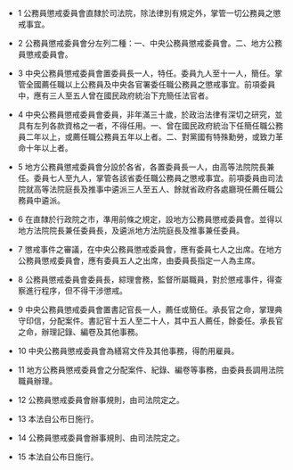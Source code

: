 * 1 公務員懲戒委員會直隸於司法院，除法律別有規定外，掌管一切公務員之懲戒事宜。

* 2 公務員懲戒委員會分左列二種：一、中央公務員懲戒委員會。二、地方公務員懲戒委員會。

* 3 中央公務員懲戒委員會置委員長一人，特任。委員九人至十一人，簡任。掌管全國薦任職以上公務員及中央各官署委任職公務員之懲戒事宜。前項委員中，應有三人至五人曾在國民政府統治下充簡任法官者。

* 4 中央公務員懲戒委員會委員，非年滿三十歲，於政治法律有深切之研究，並具有左列各款資格之一者，不得任用。一、曾在國民政府統治下任簡任職公務員二年以上，或薦任職公務員五年以上者。二、對黨國有特殊勳勞，或致力革命十年以上者。

* 5 地方公務員懲戒委員會分設於各省，各置委員長一人，由高等法院院長兼任。委員七人至九人，掌管各該省委任職公務員之懲戒事宜。前項委員由司法院就高等法院庭長及推事中遴派三人至五人、餘就省政府各處廳現任薦任職公務員中遴派。

* 6 在直隸於行政院之市，準用前條之規定，設地方公務員懲戒委員會。並得以地方法院院長兼任委員長，及遴派地方法院庭長及推事兼任委員。

* 7 懲戒事件之審議，在中央公務員懲戒委員會，應有委員七人之出席。在地方公務員懲戒委員會，應有委員五人之出席，由委員長指定一人為主席。

* 8 公務員懲戒委員會委員長，綜理會務，監督所屬職員，對於懲戒事件，得查察進行程序，但不得干涉懲戒。

* 9 中央公務員懲戒委員會置書記官長一人，薦任或簡任。承長官之命，掌理典守印信，分配案件。書記官十五人至二十人，其中五人薦任，餘委任。承長官之命，辦理記錄、編卷及其他事務。

* 10 中央公務員懲戒委員會為繕寫文件及其他事務，得酌用雇員。

* 11 地方公務員懲戒委員會之分配案件、紀錄、編卷等事務，由委員長調用法院職員辦理。

* 12 公務員懲戒委員會辦事規則，由司法院定之。

* 13 本法自公布日施行。

* 14 公務員懲戒委員會辦事規則、由司法院定之。

* 15 本法自公布日施行。

